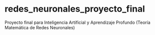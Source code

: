 # redes_neuronales_proyecto_final
Proyecto final para Inteligencia Artificial y Aprendizaje Profundo (Teoría Matemática de Redes Neuronales)
